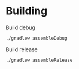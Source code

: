 # Building

Build debug

```console
./gradlew assembleDebug
```

Build release

```console
./gradlew assembleRelease
```